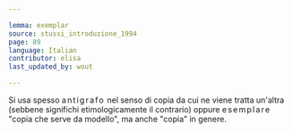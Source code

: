 ```yaml
---

lemma: exemplar
source: stussi_introduzione_1994
page: 89
language: Italian
contributor: elisa
last_updated_by: wout

---
```


Si usa spesso <span style="letter-spacing:2px">antigrafo</span> nel senso di copia da cui ne viene tratta un'altra (sebbene significhi etimologicamente il contrario) oppure <span style="letter-spacing:2px">esemplare</span> "copia che serve da modello", ma anche "copia" in genere.
